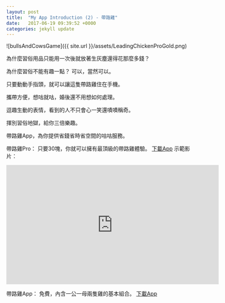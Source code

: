```yaml
---
layout: post
title:  "My App Introduction (2) - 帶路雞"
date:   2017-06-19 09:39:52 +0000
categories: jekyll update
---
```

![bullsAndCowsGame]({{ site.url }}/assets/LeadingChickenProGold.png)



為什麼習俗用品只能用一次後就放著生灰塵還得花那麼多錢？

為什麼習俗不能有趣一點？
可以，當然可以。

只要動動手指頭，就可以讓這隻帶路雞住在手機。

攜帶方便，想咕就咕，婚後還不用想如何處理。

逗趣生動的表情，看到的人不只會心一笑還嘖嘖稱奇。

揮別習俗地獄，給你三倍樂趣。

帶路雞App，為你提供省錢省時省空間的咕咕服務。

帶路雞Pro：
只要30塊，你就可以擁有最頂級的帶路雞體驗。
[下載App][帶路雞Pro-App-Store]
示範影片：
<iframe width="560" height="315" src="https://www.youtube.com/embed/chc1-Qk3nRY" frameborder="0" allowfullscreen></iframe>

帶路雞App：
免費，內含一公一母兩隻雞的基本組合。
[下載App][帶路雞-App-Store]


[帶路雞Pro-App-Store]: https://appsto.re/tw/kp-Sfb.i
[帶路雞-App-Store]: https://appsto.re/tw/amD6eb.i

